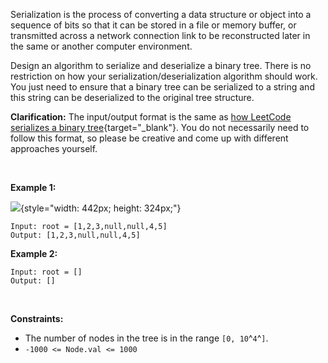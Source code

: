 Serialization is the process of converting a data structure or object
into a sequence of bits so that it can be stored in a file or memory
buffer, or transmitted across a network connection link to be
reconstructed later in the same or another computer environment.

Design an algorithm to serialize and deserialize a binary tree. There is
no restriction on how your serialization/deserialization algorithm
should work. You just need to ensure that a binary tree can be
serialized to a string and this string can be deserialized to the
original tree structure.

**Clarification:** The input/output format is the same as [how LeetCode
serializes a binary
tree](https://support.leetcode.com/hc/en-us/articles/360011883654-What-does-1-null-2-3-mean-in-binary-tree-representation-){target="_blank"}.
You do not necessarily need to follow this format, so please be creative
and come up with different approaches yourself.

 

**Example 1:**

![](https://assets.leetcode.com/uploads/2020/09/15/serdeser.jpg){style="width: 442px; height: 324px;"}

    Input: root = [1,2,3,null,null,4,5]
    Output: [1,2,3,null,null,4,5]

**Example 2:**

    Input: root = []
    Output: []

 

**Constraints:**

-   The number of nodes in the tree is in the range `[0, 10`^`4`^`]`.
-   `-1000 <= Node.val <= 1000`
